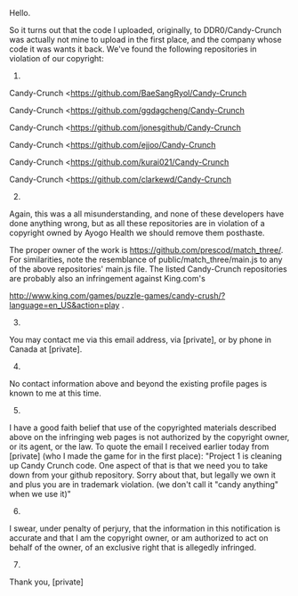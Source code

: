 Hello.

So it turns out that the code I uploaded, originally, to DDR0/Candy-Crunch
was actually not mine to upload in the first place, and the company whose
code it was wants it back. We've found the following repositories in
violation of our copyright:

1)
Candy-Crunch <https://github.com/BaeSangRyol/Candy-Crunch

Candy-Crunch <https://github.com/ggdagcheng/Candy-Crunch

Candy-Crunch <https://github.com/jonesgithub/Candy-Crunch

Candy-Crunch <https://github.com/ejjoo/Candy-Crunch

Candy-Crunch <https://github.com/kurai021/Candy-Crunch

Candy-Crunch <https://github.com/clarkewd/Candy-Crunch

2)
Again, this was a all misunderstanding, and none of these developers have
done anything wrong, but as all these repositories are in violation of a
copyright owned by Ayogo Health we should remove them posthaste.

The proper owner of the work is https://github.com/prescod/match_three/.
For similarities, note the resemblance of public/match_three/main.js to any
of the above repositories' main.js file. The listed Candy-Crunch
repositories are probably also an infringement against King.com's

http://www.king.com/games/puzzle-games/candy-crush/?language=en_US&action=play
.

3)
You may contact me via this email address, via [private], or
by phone in Canada at [private].

4)
No contact information above and beyond the existing profile pages is known
to me at this time.

5)
I have a good faith belief that use of the copyrighted materials described
above on the infringing web pages is not authorized by the copyright owner,
or its agent, or the law. To quote the email I received earlier today from
[private] (who I made the game for in the first place): "Project 1 is
cleaning up Candy Crunch code. One aspect of that is that we need you to
take down from your github repository. Sorry about that, but legally we own
it and plus you are in trademark violation. (we don't call it "candy
anything" when we use it)"

6)
I swear, under penalty of perjury, that the information in this
notification is accurate and that I am the copyright owner, or am
authorized to act on behalf of the owner, of an exclusive right that is
allegedly infringed.

7)
Thank you,
[private]
